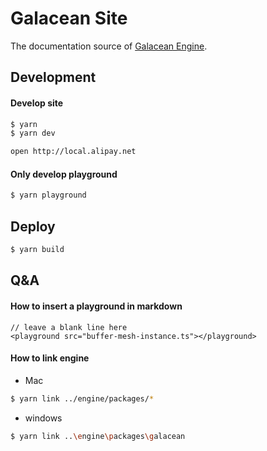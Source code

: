 # Galacean Site

The documentation source of [Galacean Engine](https://github.com/galacean/engine).

## Development
#### Develop site

```bash
$ yarn
$ yarn dev

open http://local.alipay.net
```
#### Only develop playground
```bash
$ yarn playground
```
## Deploy
```bash
$ yarn build
```

## Q&A
#### How to insert a playground in markdown
```
// leave a blank line here
<playground src="buffer-mesh-instance.ts"></playground>
```
#### How to link engine
* Mac
```bash
$ yarn link ../engine/packages/*
```
* windows
```bash
$ yarn link ..\engine\packages\galacean
```

